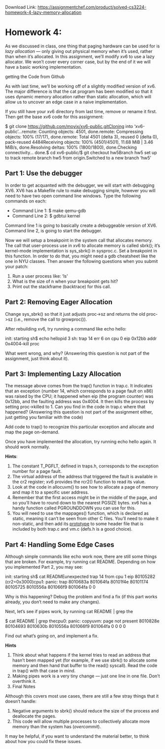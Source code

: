 Download Link: https://assignmentchef.com/product/solved-cs3224-homework-4-lazy-memory-allocation
<br>
<h1>Homework 4:</h1>

As we discussed in class, one thing that paging hardware can be used for is <em>lazy allocation</em> — only giving out physical memory when it’s used, rather than when it’s allocated. In this assignment, we’ll modify xv6 to use a lazy allocator. We won’t cover every corner case, but by the end of it we will have a basic working implementation.

getting the Code from Github

As with last time, we’ll be working off of a slightly modified version of xv6. The major difference is that the cat program has been modified so that it uses dynamic memory allocation rather than static allocation, which will allow us to uncover an edge case in a naive implementation.

If you still have your xv6 directory from last time, remove or rename it first. Then get the base xv6 code for this assignment:

$ git clone https://github.com/moyix/xv6-public.gitCloning into ‘xv6-public’…remote: Counting objects: 4501, done.remote: Compressing objects: 100% (17/17), done.remote: Total 4501 (delta 3), reused 0 (delta 0), pack-reused 4484Receiving objects: 100% (4501/4501), 11.68 MiB | 3.46 MiB/s, done.Resolving deltas: 100% (1800/1800), done.Checking connectivity… done.$ cd xv6-public/$ git checkout hw5Branch hw5 set up to track remote branch hw5 from origin.Switched to a new branch ‘hw5’

<h2>Part 1: Use the debugger</h2>

In order to get acquanted with the debugger, we will start with debugging XV6. XV6 has a Makefile rule to make debugging simple, however you will need to have two open command line windows. Type the following commands on each:

<ul>

 <li>Command Line 1: $ make qemu-gdb</li>

 <li>Command Line 2: $ gdbtui kernel</li>

</ul>

Command line 1 is going to basically create a debuggeable version of XV6. Command line 2, is going to start the debugger.

Now we will setup a breakpoint in the system call that allocates memory. The call that user-process use in xv6 to allocate memory is called sbrk(); it’s kernel-mode implementation is sys_sbrk() in sysproc.c. Set a breakpoint in this function. In order to do that, you might need a gdb cheatsheet like the one in NYU classes. Then answer the following questions when you submit your patch:

<ol>

 <li>Run a user process like: ‘ls’</li>

 <li>What is the size of n when your breakpoint gets hit?</li>

 <li>Print out the stackframe (backtrace) for this call.</li>

</ol>

<h2>Part 2: Removing Eager Allocation</h2>

Change sys_sbrk() so that it just adjusts proc-&gt;sz and returns the old proc-&gt;sz (i.e., remove the call to growproc()).

After rebuilding xv6, try running a command like echo hello:

init: starting sh$ echo hellopid 3 sh: trap 14 err 6 on cpu 0 eip 0x12bb addr 0x4004–kill proc

What went wrong, and why? (Answering this question is not part of the assignment, just think about it).

<h2>Part 3: Implementing Lazy Allocation</h2>

The message above comes from the trap() function in trap.c. It indicates that an exception (number 14, which corresponds to a page fault on x86) was raised by the CPU; it happened when eip (the program counter) was 0x12bb, and the faulting address was 0x4004. It then kills the process by setting proc-&gt;killed to 1. Can you find in the code in trap.c where that happened? (Answering this question is not part of the assignment either, just getting you familiar with the code)

Add code to trap() to recognize this particular exception and allocate and map the page on-demand.

Once you have implemented the allocation, try running echo hello again. It should work normally.

<strong>Hints</strong>:

<ol>

 <li>The constant T_PGFLT, defined in traps.h, corresponds to the exception number for a page fault.</li>

 <li>The virtual address of the address that triggered the fault is available in the cr2 register; xv6 provides the rcr2() function to read its value.</li>

 <li>Look at the code in allocuvm() to see how to allocate a page of memory and map it to a specific user address.</li>

 <li>Remember that the first access might be in the middle of the page, and so you’ll have to round down to the nearest PGSIZE bytes. xv6 has a handy function called PGROUNDDOWN you can use for this.</li>

 <li>You will need to use the mappages() function, which is declared as static, meaning it can’t be seen from other C files. You’ll need to make it non-static, and then add its <a href="https://en.wikipedia.org/wiki/Function_prototype">prototype</a> to some header file that is included by both trap.c and vm.c (defs.h is a good choice).</li>

</ol>

<h2>Part 4: Handling Some Edge Cases</h2>

Although simple commands like echo work now, there are still some things that are broken. For example, try running cat README. Depending on how you implemented Part 2, you may see:

init: starting sh$ cat READMEunexpected trap 14 from cpu 1 eip 80105282 (cr2=0x3000)cpu1: panic: trap 8010683a 801064fa 80101f4e 80101174 80105725 8010556a 801066f9 801064fa 0 0

Why is this happening? Debug the problem and find a fix (if this part works already, you don’t need to make any changes).

Next, let’s see if pipes work, by running cat README | grep the

$ cat README | grep thecpu0: panic: copyuvm: page not present 8010828e 80104693 8010630b 8010556a 801066f9 801064fa 0 0 0 0

Find out what’s going on, and implement a fix.

<strong>Hints</strong>

<ol>

 <li>Think about what happens if the kernel tries to read an address that hasn’t been mapped yet (for example, if we use sbrk() to allocate some memory and then hand that buffer to the read() syscall). Read the code in trap() with that case in mind.</li>

 <li>Making pipes work is a very tiny change — just one line in one file. Don’t overthink it.</li>

 <li>Final Notes</li>

</ol>

Although this covers most use cases, there are still a few stray things that it doesn’t handle:

<ol>

 <li>Negative arguments to sbrk() should reduce the size of the process and deallocate the pages.</li>

 <li>This code will allow multiple processes to collectively allocate more memory than the system has (<em>overcommit</em>).</li>

</ol>

It may be helpful, if you want to understand the material better, to think about how you could fix these issues.


